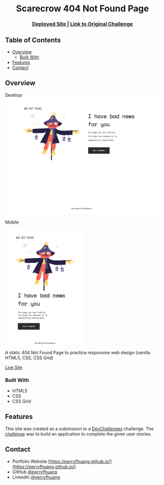 <!-- Please update value in the {}  -->

<h1 align="center">Scarecrow 404 Not Found Page</h1>

<div align="center">
  <h3>
    <a href="https://perryfhuang.github.io/404-not-found-master/">
      Deployed Site
    </a>
    <span> | </span>
    <a href="https://devchallenges.io/challenges/wBunSb7FPrIepJZAg0sY">
      Link to Original Challenge
    </a>
  </h3>
</div>

<!-- TABLE OF CONTENTS -->

## Table of Contents

- [Overview](#overview)
  - [Built With](#built-with)
- [Features](#features)
- [Contact](#contact)

<!-- OVERVIEW -->

## Overview

Desktop
<img src="./screenshots/404-scarecrow.png" alt="404-scarecrow-desktop">

Mobile

<img src="./screenshots/404-scarecrow-mobile.png" height="375">

A static 404 Not Found Page to practice responsive web design (vanilla HTML5, CSS, CSS Grid)

[Live Site](https://perryfhuang.github.io/404-not-found-master/)

### Built With

- HTML5
- CSS
- CSS Grid

## Features

This site was created as a submission to a [DevChallenges](https://devchallenges.io/challenges) challenge. The [challenge](https://devchallenges.io/challenges/wBunSb7FPrIepJZAg0sY) was to build an application to complete the given user stories.

## Contact

- Portfolio Website [https://perryfhuang.github.io/](https://perryfhuang.github.io/)
- GitHub [@perryfhuang](https://github.com/perryfhuang)
- LinkedIn [@yerryfhuang](https://www.linkedin.com/in/perryfhuang/)
